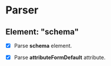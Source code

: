 # Parser

## Element: "schema"

- [x] Parse **schema** element.
- [x] Parse **attributeFormDefault** attribute.


